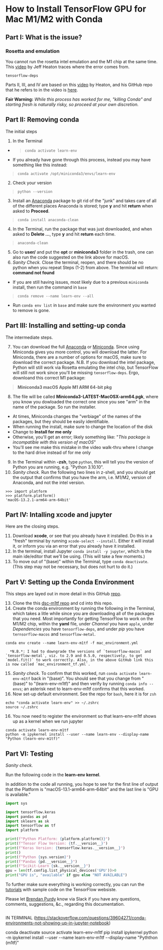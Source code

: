 # How to Install TensorFlow GPU for Mac M1/M2 with Conda

## Part I: What is the issue?

### Rosetta and emulation

You cannot run the rosetta intel emulation and the M1 chip at the same time. This [video](https://www.youtube.com/watch?v=BEUU-icPg78) by Jeff Heaton traces where the error comes from.


```
tensorflow-deps
```



Parts II, III, and IV are based on this [video](https://www.youtube.com/watch?v=5DgWvU0p2bk) by Heaton, and his GitHub repo that he refers to in the video is [here](https://github.com/jeffheaton/t81_558_deep_learning).

**Fair Warning:** *While this process has worked for me, "killing Conda" and starting fresh is naturally risky, so proceed at your own discretion.*

## Part II: Removing conda

The initial steps

1.   In the Terminal
*   >`conda activate learn-env`
*   If you already have gone through this process, instead you may have something like this instead:
> `conda activate /opt/miniconda3/envs/learn-env`
2.   Check your version
> `python --version`
3.   Install an [Anaconda](https://docs.anaconda.com/anaconda/install/uninstall/) package to git rid of the "junk" and takes care of all of the different places Anaconda is stored; type **y** and hit **return** when asked to **Proceed**.
> `conda install anaconda-clean`
4.  In the Terminal, run the package that was just downloaded, and when asked to **Delete ...**, type **y** and hit **return** each time.
> `anaconda-clean`
5.  Go to **user/** and put the **opt** or **miniconda3** folder in the trash, one can also run the code suggested on the link above for macOS.
6.  *Sanity Check.* Close the terminal, reopen, and there should be no python when you repeat Steps (1-2) from above. The terminal will return: **command not found**
*   If you are still having issues, most likely due to a previous `miniconda` install, then run the command in `base`
> `conda remove --name learn-env --all`
*   Run `conda env list` in `base` and make sure the environment you wanted to remove is gone.



## Part III: Installing and setting-up conda

The intermediate steps.

7.  You can download the full [Anaconda](https://docs.anaconda.com/anaconda/install/mac-os/) or [Miniconda](https://docs.conda.io/en/latest/miniconda.html). Since using Miniconda gives you more control, you will download the latter. For Miniconda, there are a number of options for macOS, make sure to download the correct package. N.B. If you download the intel package, Python will still work via Rosetta emulating the intel chip, but TensorFlow will still not work since you'll be missing `tensorflow-deps`. Ergo, downloand this correct M1 package:

> **Miniconda3 macOS Apple M1 ARM 64-bit pkg**

8.  The file will be called **Miniconda3-LATEST-MacOSX-arm64.pgk**, where you know you dowloaded the correct one since you see "arm" in the name of the package. So run the installer.
*   At times, Miniconda changes the "verbiage" of the names of the packages, but they should be easily identifiable.
*   When running the install, make sure to change the location of the disk
*   Change to **Install for me only**
*   Otherwise, you'll get an error; likely something like: "*This package is incompatible with this version of macOS*"
*   You'll see me make this mistake in the video walk-thru where I change to the hard drive instead of for me only
9.  In the Terminal within **-zsh**, type `python`, this will tell you the version of Python you are running, e.g. "Python 3.10.10".
10.  *Sanity check.* Run the following two lines in z-shell, and you should get the output that confirms that you have the arm, i.e. M1/M2, version of Anaconda, and not the intel version.
```
>>> import platform
>>> platform.platform()
'macOS-13.2.1-arm64-arm-64bit'
```




## Part IV: Intalling xcode and jupyter

Here are the closing steps.

11.  Download **xcode**, or see that you already have it installed. Do this in a "fresh" terminal by running `xcode-select --install`. Either it will install it, or inform you via an error that you already have it installed.
12.  In the terminal, install Jupyter `conda install -y jupyter`, which is the main ide/editor that we'll be using. (This will take a few moments.)
13.  To move out of "(base)" within the Terminal, type `conda deactivate`. (This step may not be necessary, but does not hurt to do it.)

## Part V: Setting up the Conda Environment

This steps are layed out in more detail in this GitHub [repo](https://github.com/learn-co-curriculum/dsc-data-science-env-config).

13.  Clone the this [dsc-m1tf repo](https://github.com/learn-co-curriculum/dsc-m1tf) and cd into this repo.
14.  Create the conda environment by running the following in the Terminal, which takes a litle while since you are downloading all of the packages that you need. Most importantly for getting TensorFlow to work on the M1/M2 chip, within the **yaml** file, under *Channel* you have `apple`, under *Dependencies* you have `tensorflow-deps`, and under *pip* you have `ternsorflow-macos` and `tensorflow-metal`.
```
conda env create --name learn-env-m1tf -f mac_environment.yml
```
      *N.B.*: I had to downgrade the versions of `tensorflow-macos` and `tensorflow-metal`, viz. to 2.9 and 0.5.0, respectively, to get `model.fit()` to work correctly. Also, in the above GitHub link this is now called `mac_environment_tf.yml`.
15.  *Sanity check.* To confirm that this worked, run `conda activate learn-env-m1tf` back in "(base)". You should see that you change from "(base)" to "(learn-env-m1tf)" and then verify by running `conda info --envs`; an asterisk next to learn-env-m1tf confirms that this worked.
16.  Now set-up default environment. See the repo for `bash`, here it is for `zsh`
```
echo "conda activate learn-env" >> ~/.zshrc
source ~/.zshrc
```
16.  You now need to register the environment so that learn-env-m1tf shows up as a kernel when we run jupyter
```
conda activate learn-env-m1tf
python -m ipykernel install --user --name learn-env --display-name "Python (learn-env-m1tf)"
```




## Part VI: Testing

*Sanity check.*

Run the following code in the **learn-env kernel**.


In addition to the code all running, you hope to see for the first line of output that the Platform is "macOS-13.1-arm64-arm-64bit" and the last line is "GPU is available."


```python
import sys

import tensorflow.keras
import pandas as pd
import sklearn as sk
import tensorflow as tf
import platform

print(f"Python Platform: {platform.platform()}")
print(f"Tensor Flow Version: {tf.__version__}")
print(f"Keras Version: {tensorflow.keras.__version__}")
print()
print(f"Python {sys.version}")
print(f"Pandas {pd.__version__}")
print(f"Scikit-Learn {sk.__version__}")
gpu = len(tf.config.list_physical_devices('GPU'))>0
print("GPU is", "available" if gpu else "NOT AVAILABLE")
```

To further make sure everything is working correctly, you can run the [tutorials](https://www.tensorflow.org/tutorials) with sample code on the TensorFlow websiste.

Please let [Brendan Purdy](brendan.purdy@flatironschool.com) know via Slack if you have any questions, comments, suggestions, &c., regarding this documentation.


```python

```

IN TERMINAL (https://stackoverflow.com/questions/39604271/conda-environments-not-showing-up-in-jupyter-notebook)

conda deactivate
source activate learn-env-m1tf
pip install ipykernel
python -m ipykernel install --user --name learn-env-m1tf --display-name "Pyththon (m1tf)"
